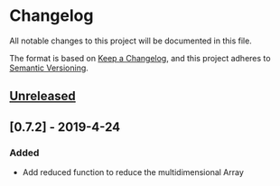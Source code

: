 # Changelog
All notable changes to this project will be documented in this file.

The format is based on [Keep a Changelog](https://keepachangelog.com/en/1.0.0/),
and this project adheres to [Semantic Versioning](https://semver.org/spec/v2.0.0.html).

## [Unreleased]

## [0.7.2] - 2019-4-24
### Added
- Add reduced function to reduce the multidimensional Array

[Unreleased]: https://github.com/young-js/youngjs/compare/v0.7.2...HEAD
